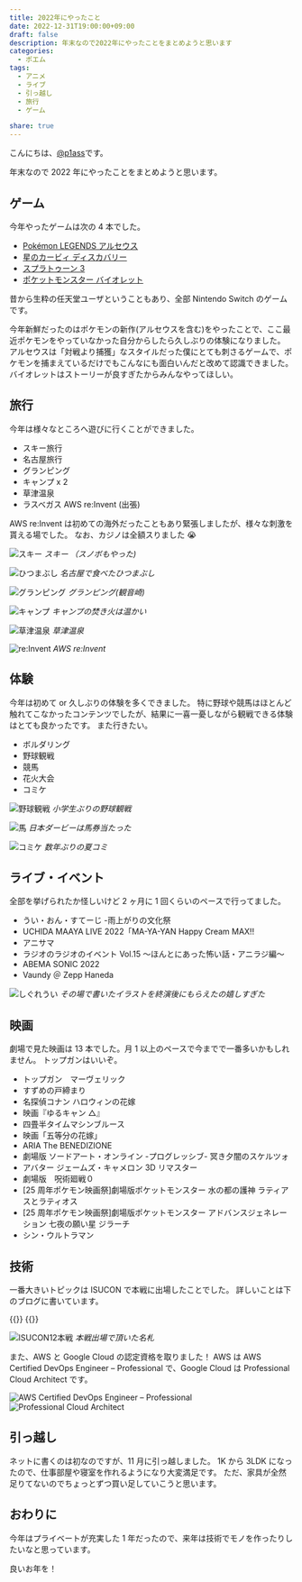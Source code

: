 ```yaml
---
title: 2022年にやったこと
date: 2022-12-31T19:00:00+09:00
draft: false
description: 年末なので2022年にやったことをまとめようと思います
categories:
  - ポエム
tags:
  - アニメ
  - ライブ
  - 引っ越し
  - 旅行
  - ゲーム

share: true
---
```


こんにちは、[@p1ass](https://twitter.com/p1ass)です。

年末なので 2022 年にやったことをまとめようと思います。

<!--more-->

## ゲーム

今年やったゲームは次の 4 本でした。

- [Pokémon LEGENDS アルセウス](https://amzn.to/3Z3YCPu)
- [星のカービィ ディスカバリー](https://amzn.to/3jwRZoC)
- [スプラトゥーン 3](https://amzn.to/3G11qEu)
- [ポケットモンスター バイオレット](https://amzn.to/3CdRUN3)

昔から生粋の任天堂ユーザということもあり、全部 Nintendo Switch のゲームです。

今年新鮮だったのはポケモンの新作(アルセウスを含む)をやったことで、ここ最近ポケモンをやっていなかった自分からしたら久しぶりの体験になりました。
アルセウスは「対戦より捕獲」なスタイルだった僕にとても刺さるゲームで、ポケモンを捕まえているだけでもこんなにも面白いんだと改めて認識できました。
バイオレットはストーリーが良すぎたからみんなやってほしい。

## 旅行

今年は様々なところへ遊びに行くことができました。

- スキー旅行
- 名古屋旅行
- グランピング
- キャンプ x 2
- 草津温泉
- ラスベガス AWS re:Invent (出張)

AWS re:Invent は初めての海外だったこともあり緊張しましたが、様々な刺激を貰える場でした。
なお、カジノは全額スりました 😭

![スキー](./ski.jpg)
_スキー （スノボもやった)_

![ひつまぶし](./nagoya.jpg)
_名古屋で食べたひつまぶし_

![グランピング](./glamping.jpg)
_グランピング(観音崎)_

![キャンプ](./camp.jpg)
_キャンプの焚き火は温かい_

![草津温泉](./kusatsu.jpg)
_草津温泉_

![re:Invent](./reinvent.jpg)
_AWS re:Invent_

## 体験

今年は初めて or 久しぶりの体験を多くできました。
特に野球や競馬はほとんど触れてこなかったコンテンツでしたが、結果に一喜一憂しながら観戦できる体験はとても良かったです。
また行きたい。

- ボルダリング
- 野球観戦
- 競馬
- 花火大会
- コミケ

![野球観戦](./baseball.jpg)
_小学生ぶりの野球観戦_

![馬](./uma.jpg)
_日本ダービーは馬券当たった_

![コミケ](./c100.jpg)
_数年ぶりの夏コミ_

## ライブ・イベント

全部を挙げられたか怪しいけど 2 ヶ月に 1 回くらいのペースで行ってました。

- うい・おん・すてーじ -雨上がりの文化祭
- UCHIDA MAAYA LIVE 2022「MA-YA-YAN Happy Cream MAX!!
- アニサマ
- ラジオのラジオのイベント Vol.15 ～ほんとにあった怖い話・アニラジ編～
- ABEMA SONIC 2022
- Vaundy ＠ Zepp Haneda

![しぐれうい](./ui_sigure.JPG)
_その場で書いたイラストを終演後にもらえたの嬉しすぎた_

## 映画

劇場で見た映画は 13 本でした。月 1 以上のペースで今までで一番多いかもしれません。
トップガンはいいぞ。

- トップガン　マーヴェリック
- すずめの戸締まり
- 名探偵コナン ハロウィンの花嫁
- 映画『ゆるキャン △』
- 四畳半タイムマシンブルース
- 映画「五等分の花嫁」
- ARIA The BENEDIZIONE
- 劇場版 ソードアート・オンライン -プログレッシブ- 冥き夕闇のスケルツォ
- アバター ジェームズ・キャメロン 3D リマスター
- 劇場版　呪術廻戦０
- [25 周年ポケモン映画祭]劇場版ポケットモンスター 水の都の護神 ラティアスとラティオス
- [25 周年ポケモン映画祭]劇場版ポケットモンスター アドバンスジェネレーション 七夜の願い星 ジラーチ
- シン・ウルトラマン

## 技術

一番大きいトピックは ISUCON で本戦に出場したことでした。
詳しいことは下のブログに書いています。

{{<ex-link url="https://blog.p1ass.com/posts/isucon12/">}}
{{<ex-link url="https://blog.p1ass.com/posts/isucon12-final/">}}

![ISUCON12本戦](./isucon.JPG)
_本戦出場で頂いた名札_

また、AWS と Google Cloud の認定資格を取りました！
AWS は AWS Certified DevOps Engineer – Professional で、Google Cloud は Professional Cloud Architect です。

![AWS Certified DevOps Engineer – Professional](./aws-certificated.png)
![Professional Cloud Architect](https://api.accredible.com/v1/frontend/credential_website_embed_image/certificate/54045266)

## 引っ越し

ネットに書くのは初なのですが、11 月に引っ越しました。
1K から 3LDK になったので、仕事部屋や寝室を作れるようになり大変満足です。
ただ、家具が全然足りてないのでちょっとずつ買い足していこうと思います。

## おわりに

今年はプライベートが充実した 1 年だったので、来年は技術でモノを作ったりしたいなと思っています。

良いお年を！
